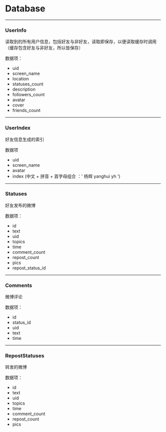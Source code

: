 # Database #

----------

### UserInfo ###
读取到的所有用户信息，包括好友与非好友，读取即保存，以便读取缓存时调用（缓存包含好友与非好友，所以皆保存）  

数据项：

- uid 
- screen_name  
- location  
- statuses_count  
- description  
- followers_count  
- avatar  
- cover  
- friends_count  

----------

### UserIndex ###
好友信息生成的索引

数据项

- uid
- screen_name
- avatar
- index (中文 + 拼音 + 首字母组合 ：' 杨辉 yanghui yh ')

----------

### Statuses ###
好友发布的微博

数据项：

- id
- text
- uid
- topics
- time
- comment_count
- repost_count
- pics
- repost_status_id

----------

### Comments ###
微博评论

数据项：

- id
- status_id
- uid
- text
- time

----------

### RepostStatuses ###
转发的微博

数据项：

- id
- text
- uid
- topics
- time
- comment_count
- repost_count
- pics